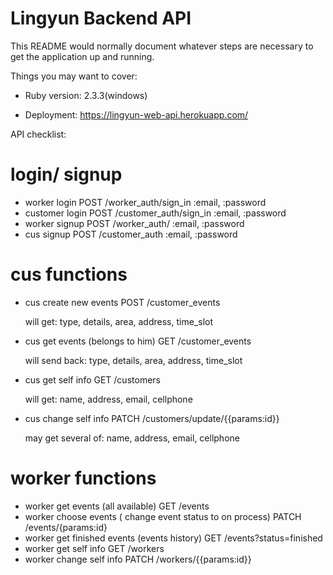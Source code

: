 # Lingyun Backend API

This README would normally document whatever steps are necessary to get the
application up and running.

Things you may want to cover:

* Ruby version: 2.3.3(windows)

* Deployment: https://lingyun-web-api.herokuapp.com/

API checklist:

# login/ signup

* worker login     POST /worker_auth/sign_in      :email, :password
* customer login   POST     /customer_auth/sign_in  :email, :password
* worker signup     POST    /worker_auth/           :email, :password
* cus signup        POST       /customer_auth        :email, :password

# cus functions

* cus create new events      POST  /customer_events

  will get: type, details, area, address, time_slot
* cus get events (belongs to him)   GET /customer_events

  will send back: type, details, area, address, time_slot
* cus get self info                 GET /customers

  will get: name, address, email, cellphone
* cus change self info              PATCH /customers/update/{{params:id}}

  may get several of: name, address, email, cellphone

# worker functions

* worker get events (all available)    GET /events
* worker choose events ( change event status to on process)   PATCH /events/{params:id}
* worker get finished events (events history)                 GET /events?status=finished
* worker get self info                                        GET /workers
* worker change self info                           PATCH /workers/{{params:id}}
